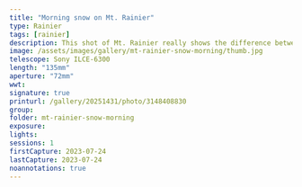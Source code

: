 ```yaml
---
title: "Morning snow on Mt. Rainier"
type: Rainier
tags: [rainier]
description: This shot of Mt. Rainier really shows the difference between the snow-covered regions and bare rock. It's definitely summer!
image: /assets/images/gallery/mt-rainier-snow-morning/thumb.jpg
telescope: Sony ILCE-6300
length: "135mm"
aperture: "72mm"
wwt: 
signature: true
printurl: /gallery/20251431/photo/3148408830
group:
folder: mt-rainier-snow-morning
exposure: 
lights: 
sessions: 1
firstCapture: 2023-07-24
lastCapture: 2023-07-24
noannotations: true
---
```

